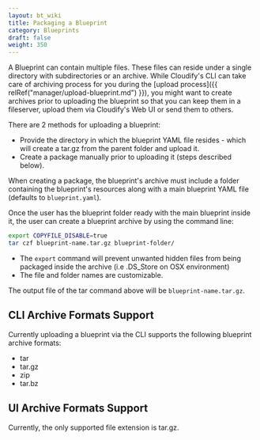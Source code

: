 ```yaml
---
layout: bt_wiki
title: Packaging a Blueprint
category: Blueprints
draft: false
weight: 350
---
```


A Blueprint can contain multiple files. These files can reside under a single directory with subdirectories or an archive. While Cloudify's CLI can take care of archiving process for you during the [upload process]({{ relRef("manager/upload-blueprint.md") }}), you might want to create archives prior to uploading the blueprint so that you can keep them in a fileserver, upload them via Cloudify's Web UI or send them to others.


There are 2 methods for uploading a blueprint:

* Provide the directory in which the blueprint YAML file resides - which will create a tar.gz from the parent folder and upload it.
* Create a package manually prior to uploading it (steps described below).


When creating a package, the blueprint's archive must include a folder containing the blueprint's resources along with a main blueprint YAML file (defaults to `blueprint.yaml`).

Once the user has the blueprint folder ready with the main blueprint inside it, the user can create a blueprint archive by using the command line:

```bash
export COPYFILE_DISABLE=true
tar czf blueprint-name.tar.gz blueprint-folder/
```

* The `export` command will prevent unwanted hidden files from being packaged inside the archive (i.e .DS_Store on OSX environment)
* The file and folder names are customizable.

The output file of the tar command above will be `blueprint-name.tar.gz`.

## CLI Archive Formats Support

Currently uploading a blueprint via the CLI supports the following blueprint archive formats:

* tar
* tar.gz
* zip
* tar.bz

## UI Archive Formats Support

Currently, the only supported file extension is tar.gz.
